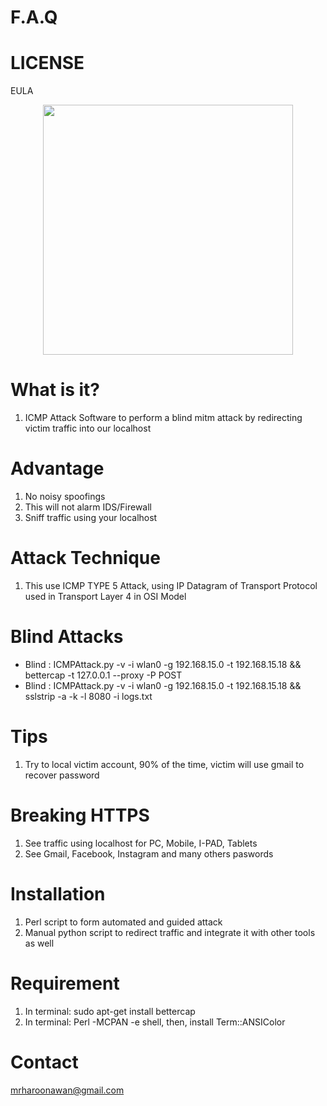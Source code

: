 # F.A.Q 

# LICENSE
EULA

<div align="center">
    <img src="http://oi66.tinypic.com/2j0lgub.jpg" width="400px"</img> 
</div>


# What is it?
1. ICMP Attack Software to perform a blind mitm attack by redirecting victim traffic into our localhost

# Advantage
1. No noisy spoofings
2. This will not alarm IDS/Firewall
3. Sniff traffic using your localhost

# Attack Technique
1. This use ICMP TYPE 5 Attack, using IP Datagram of Transport Protocol used in Transport Layer 4 in OSI Model

# Blind Attacks
- Blind  : ICMPAttack.py -v -i wlan0 -g 192.168.15.0 -t 192.168.15.18 && bettercap -t 127.0.0.1 --proxy -P POST
- Blind  : ICMPAttack.py -v -i wlan0 -g 192.168.15.0 -t 192.168.15.18 && sslstrip -a -k -l 8080 -i logs.txt

# Tips
1. Try to local victim account, 90% of the time, victim will use gmail to recover password

# Breaking HTTPS
1. See traffic using localhost for PC, Mobile, I-PAD, Tablets
2. See Gmail, Facebook, Instagram and many others paswords

# Installation
1. Perl script to form automated and guided attack
2. Manual python script to redirect traffic and integrate it with other tools as well

# Requirement
1. In terminal: sudo apt-get install bettercap
2. In terminal: Perl -MCPAN -e shell, then, install Term::ANSIColor

# Contact
mrharoonawan@gmail.com
